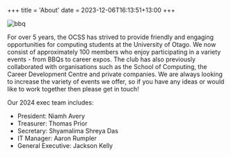 +++
title = 'About'
date = 2023-12-06T16:13:51+13:00
+++

![bbq](/images/bbq1.jpg)


For over 5 years, the OCSS has strived to provide friendly and engaging opportunities for computing students at the University of Otago. We now consist of approximately 100 members who enjoy participating in a variety events - from BBQs to career expos. The club has also previously collaborated with organisations such as the School of Computing, the Career Development Centre and private companies. We are always looking to increase the variety of events we offer, so if you have any ideas or would like to work together then please get in touch!  

Our 2024 exec team includes:  
- President: Niamh Avery  
- Treasurer: Thomas Prior  
- Secretary: Shyamalima Shreya Das  
- IT Manager: Aaron Rumpler   
- General Executive: Jackson Kelly 

